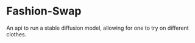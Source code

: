 # Fashion-Swap
An api to run a stable diffusion model, allowing for one to try on different clothes.
